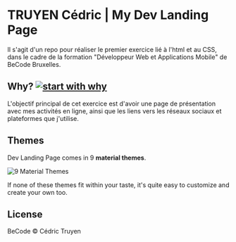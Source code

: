 # TRUYEN Cédric | My Dev Landing Page

Il s'agit d'un repo pour réaliser le premier exercice lié à l'html et au CSS, dans le cadre de la formation "Développeur Web et Applications Mobile" de BeCode Bruxelles.

## Why? [![start with why](https://img.shields.io/badge/start%20with-why%3F-brightgreen.svg?style=flat)](http://www.ted.com/talks/simon_sinek_how_great_leaders_inspire_action)

L'objectif principal de cet exercice est d'avoir une page de présentation avec mes activités en ligne, ainsi que les liens vers les réseaux sociaux et plateformes que j'utilise.

## Themes

Dev Landing Page comes in 9 **material themes**.

![9 Material Themes](https://image.ibb.co/jJVKCn/dev_landing_page_themes.jpg)

If none of these themes fit within your taste, it's quite easy to customize and create your own too. 

## License

BeCode © Cédric Truyen
